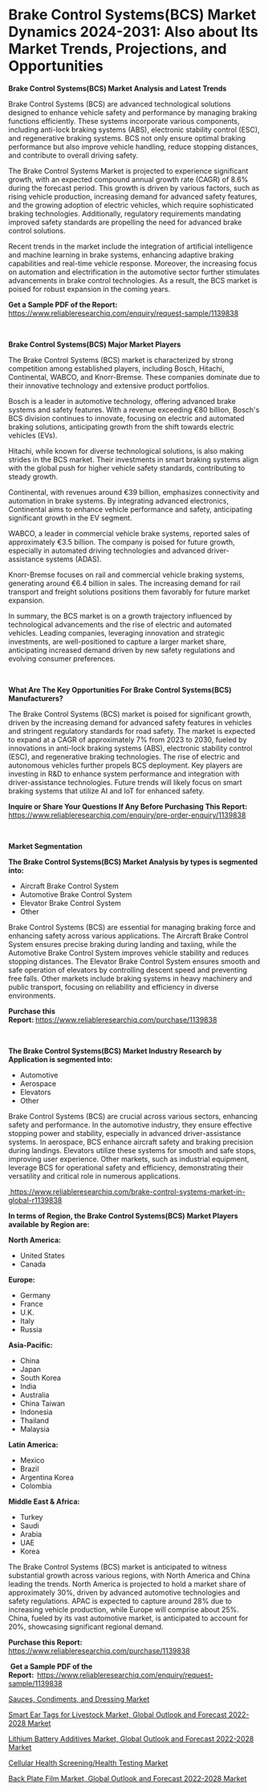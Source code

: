 <p><h1>Brake Control Systems(BCS) Market Dynamics 2024-2031: Also about Its Market Trends, Projections, and Opportunities</h1></p><p><strong>Brake Control Systems(BCS) Market Analysis and Latest Trends</strong></p>
<p><p>Brake Control Systems (BCS) are advanced technological solutions designed to enhance vehicle safety and performance by managing braking functions efficiently. These systems incorporate various components, including anti-lock braking systems (ABS), electronic stability control (ESC), and regenerative braking systems. BCS not only ensure optimal braking performance but also improve vehicle handling, reduce stopping distances, and contribute to overall driving safety.</p><p>The Brake Control Systems Market is projected to experience significant growth, with an expected compound annual growth rate (CAGR) of 8.6% during the forecast period. This growth is driven by various factors, such as rising vehicle production, increasing demand for advanced safety features, and the growing adoption of electric vehicles, which require sophisticated braking technologies. Additionally, regulatory requirements mandating improved safety standards are propelling the need for advanced brake control solutions.</p><p>Recent trends in the market include the integration of artificial intelligence and machine learning in brake systems, enhancing adaptive braking capabilities and real-time vehicle response. Moreover, the increasing focus on automation and electrification in the automotive sector further stimulates advancements in brake control technologies. As a result, the BCS market is poised for robust expansion in the coming years.</p></p>
<p><strong>Get a Sample PDF of the Report:&nbsp;</strong> <a href="https://www.reliableresearchiq.com/enquiry/request-sample/1139838?utm_campaign=100&utm_medium=2&utm_source=Github&utm_content=ia&utm_term=14102024&utm_id=brake-control-systemsbcs">https://www.reliableresearchiq.com/enquiry/request-sample/1139838</a></p>
<p>&nbsp;</p>
<p><strong>Brake Control Systems(BCS) Major Market Players</strong></p>
<p><p>The Brake Control Systems (BCS) market is characterized by strong competition among established players, including Bosch, Hitachi, Continental, WABCO, and Knorr-Bremse. These companies dominate due to their innovative technology and extensive product portfolios.</p><p>Bosch is a leader in automotive technology, offering advanced brake systems and safety features. With a revenue exceeding €80 billion, Bosch's BCS division continues to innovate, focusing on electric and automated braking solutions, anticipating growth from the shift towards electric vehicles (EVs).</p><p>Hitachi, while known for diverse technological solutions, is also making strides in the BCS market. Their investments in smart braking systems align with the global push for higher vehicle safety standards, contributing to steady growth.</p><p>Continental, with revenues around €39 billion, emphasizes connectivity and automation in brake systems. By integrating advanced electronics, Continental aims to enhance vehicle performance and safety, anticipating significant growth in the EV segment.</p><p>WABCO, a leader in commercial vehicle brake systems, reported sales of approximately €3.5 billion. The company is poised for future growth, especially in automated driving technologies and advanced driver-assistance systems (ADAS).</p><p>Knorr-Bremse focuses on rail and commercial vehicle braking systems, generating around €6.4 billion in sales. The increasing demand for rail transport and freight solutions positions them favorably for future market expansion.</p><p>In summary, the BCS market is on a growth trajectory influenced by technological advancements and the rise of electric and automated vehicles. Leading companies, leveraging innovation and strategic investments, are well-positioned to capture a larger market share, anticipating increased demand driven by new safety regulations and evolving consumer preferences.</p></p>
<p>&nbsp;</p>
<p><strong>What Are The Key Opportunities For Brake Control Systems(BCS) Manufacturers?</strong></p>
<p><p>The Brake Control Systems (BCS) market is poised for significant growth, driven by the increasing demand for advanced safety features in vehicles and stringent regulatory standards for road safety. The market is expected to expand at a CAGR of approximately 7% from 2023 to 2030, fueled by innovations in anti-lock braking systems (ABS), electronic stability control (ESC), and regenerative braking technologies. The rise of electric and autonomous vehicles further propels BCS deployment. Key players are investing in R&D to enhance system performance and integration with driver-assistance technologies. Future trends will likely focus on smart braking systems that utilize AI and IoT for enhanced safety.</p></p>
<p><strong>Inquire or Share Your Questions If Any Before Purchasing This Report:</strong> <a href="https://www.reliableresearchiq.com/enquiry/pre-order-enquiry/1139838?utm_campaign=100&utm_medium=2&utm_source=Github&utm_content=ia&utm_term=14102024&utm_id=brake-control-systemsbcs">https://www.reliableresearchiq.com/enquiry/pre-order-enquiry/1139838</a></p>
<p>&nbsp;</p>
<p><strong>Market Segmentation</strong></p>
<p><strong>The Brake Control Systems(BCS) Market Analysis by types is segmented into:</strong></p>
<p><ul><li>Aircraft Brake Control System</li><li>Automotive Brake Control System</li><li>Elevator Brake Control System</li><li>Other</li></ul></p>
<p><p>Brake Control Systems (BCS) are essential for managing braking force and enhancing safety across various applications. The Aircraft Brake Control System ensures precise braking during landing and taxiing, while the Automotive Brake Control System improves vehicle stability and reduces stopping distances. The Elevator Brake Control System ensures smooth and safe operation of elevators by controlling descent speed and preventing free falls. Other markets include braking systems in heavy machinery and public transport, focusing on reliability and efficiency in diverse environments.</p></p>
<p><strong>Purchase this Report:&nbsp;</strong><a href="https://www.reliableresearchiq.com/purchase/1139838?utm_campaign=100&utm_medium=2&utm_source=Github&utm_content=ia&utm_term=14102024&utm_id=brake-control-systemsbcs">https://www.reliableresearchiq.com/purchase/1139838</a></p>
<p>&nbsp;</p>
<p><strong>The Brake Control Systems(BCS) Market Industry Research by Application is segmented into:</strong></p>
<p><ul><li>Automotive</li><li>Aerospace</li><li>Elevators</li><li>Other</li></ul></p>
<p><p>Brake Control Systems (BCS) are crucial across various sectors, enhancing safety and performance. In the automotive industry, they ensure effective stopping power and stability, especially in advanced driver-assistance systems. In aerospace, BCS enhance aircraft safety and braking precision during landings. Elevators utilize these systems for smooth and safe stops, improving user experience. Other markets, such as industrial equipment, leverage BCS for operational safety and efficiency, demonstrating their versatility and critical role in numerous applications.</p></p>
<p><a href="https://www.reliableresearchiq.com/brake-control-systems-market-in-global-r1139838?utm_campaign=100&utm_medium=2&utm_source=Github&utm_content=ia&utm_term=14102024&utm_id=brake-control-systemsbcs">&nbsp;https://www.reliableresearchiq.com/brake-control-systems-market-in-global-r1139838</a></p>
<p><strong>In terms of Region, the Brake Control Systems(BCS) Market Players available by Region are:</strong></p>
<p>
    <p> <strong> North America: </strong>
        <ul>
            <li>United States</li>
            <li>Canada</li>
        </ul>
        </p> 
    <p> <strong> Europe: </strong>
        <ul>
            <li>Germany</li>
            <li>France</li>
            <li>U.K.</li>
            <li>Italy</li>
            <li>Russia</li>
        </ul>
        </p> 
    <p> <strong> Asia-Pacific: </strong>
        <ul>
            <li>China</li>
            <li>Japan</li>
            <li>South Korea</li>
            <li>India</li>
            <li>Australia</li>
            <li>China Taiwan</li>
            <li>Indonesia</li>
            <li>Thailand</li>
            <li>Malaysia</li>
        </ul>
        </p> 
    <p> <strong> Latin America: </strong>
        <ul>
            <li>Mexico</li>
            <li>Brazil</li>
            <li>Argentina Korea</li>
            <li>Colombia</li>
        </ul>
        </p> 
    <p> <strong> Middle East & Africa: </strong>
        <ul>
            <li>Turkey</li>
            <li>Saudi</li>
            <li>Arabia</li>
            <li>UAE</li>
            <li>Korea</li>
        </ul>
    </p>
    </p>
<p><p>The Brake Control Systems (BCS) market is anticipated to witness substantial growth across various regions, with North America and China leading the trends. North America is projected to hold a market share of approximately 30%, driven by advanced automotive technologies and safety regulations. APAC is expected to capture around 28% due to increasing vehicle production, while Europe will comprise about 25%. China, fueled by its vast automotive market, is anticipated to account for 20%, showcasing significant regional demand.</p></p>
<p><strong>Purchase this Report: </strong><a href="https://www.reliableresearchiq.com/purchase/1139838?utm_campaign=100&utm_medium=2&utm_source=Github&utm_content=ia&utm_term=14102024&utm_id=brake-control-systemsbcs">https://www.reliableresearchiq.com/purchase/1139838</a></p>
<p>&nbsp;<strong>Get a Sample PDF of the Report:&nbsp;&nbsp;</strong><a href="https://www.reliableresearchiq.com/enquiry/request-sample/1139838?utm_campaign=100&utm_medium=2&utm_source=Github&utm_content=ia&utm_term=14102024&utm_id=brake-control-systemsbcs">https://www.reliableresearchiq.com/enquiry/request-sample/1139838</a></p>
<p><strong></strong></p>
<p><p><a href="https://github.com/aiko92han/Market-Research-Report-List-1/blob/main/sauces-condiments-and-dressing-market.md?utm_campaign=100&utm_medium=2&utm_source=Github&utm_content=ia&utm_term=14102024&utm_id=brake-control-systemsbcs">Sauces, Condiments, and Dressing Market</a></p><p><a href="https://www.linkedin.com/pulse/emerging-trends-smart-ear-tags-livestock-market-global-outlook-zdief?trk=public_post_embed_feed-article-content&utm_campaign=100&utm_medium=2&utm_source=Github&utm_content=ia&utm_term=14102024&utm_id=brake-control-systemsbcs">Smart Ear Tags for Livestock Market, Global Outlook and Forecast 2022-2028 Market</a></p><p><a href="https://www.linkedin.com/pulse/lithium-battery-additives-market-global-outlook-forecast-2022-2028-ihq8f?trk=public_post_embed_feed-article-content&utm_campaign=100&utm_medium=2&utm_source=Github&utm_content=ia&utm_term=14102024&utm_id=brake-control-systemsbcs">Lithium Battery Additives Market, Global Outlook and Forecast 2022-2028 Market</a></p><p><a href="https://github.com/michaelhall412/Market-Research-Report-List-1/blob/main/cellular-health-screeninghealth-testing-market.md?utm_campaign=100&utm_medium=2&utm_source=Github&utm_content=ia&utm_term=14102024&utm_id=brake-control-systemsbcs">Cellular Health Screening/Health Testing Market</a></p><p><a href="https://www.linkedin.com/pulse/global-back-plate-film-market-outlook-forecast-2022-2028-analysis-7zhof?trk=public_post_embed_feed-article-content&utm_campaign=100&utm_medium=2&utm_source=Github&utm_content=ia&utm_term=14102024&utm_id=brake-control-systemsbcs">Back Plate Film Market, Global Outlook and Forecast 2022-2028 Market</a></p></p>